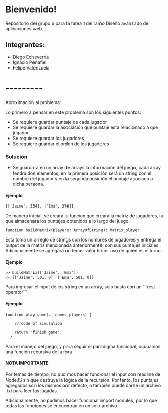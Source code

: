 # Bienvenido!

Repositorio del grupo 6 para la tarea 1 del ramo Diseño avanzado de aplicaciones web.

## Integrantes:
- Diego Echeverría
- Ignacio Peñafiel
- Felipe Valenzuela

# ---------

Aproximación al problema:

Lo primero a pensar en este problema son los siguientes puntos:

- Se requiere guardar puntaje de cada jugador
- Se requiere guardar la asociación que puntaje esta relacionado a que jugador
- Se requiere guardar los jugadores
- Se requiere guardar el orden de los jugadores

### Solución

- Se guardara en un array de arrays la información del juego, cada array tendrá dos elementos, en la primera posición será un string con el nombre del jugador y en la segunda posición el puntaje asociado a dicha persona.

#### Ejemplo

```
[['Jaime', 334], ['Ema', 376]]
```

De manera inicial, se creara la funcion que creará la matriz de jugadores, la que almacenará los puntajes obtenidos a lo largo del juego:

```
function buildMatrix(players: ArrayOfString): Matrix_player
```

Esta toma un arreglo de strings con los nombres de jugadores y entrega el output de la matriz mencionada anteriormente, con sus puntajes iniciales. Adicionalmente se agregará un tercer valor hacer uso de quién es el turno.

#### Ejemplo

```
>> buildMatrix(['Jaime', 'Ema'])
<- [['Jaime', 501, 0], ['Ema', 501, 0]]
```

Para ingresar el input de los string en un array, solo basta con un ´´´rest operator´´´.


#### Ejemplo

```
function play_game(...names_players) {

    // code of simulation

    return 'finish game';
  }
```

Para el manejo del juego, y para seguir el paradigma funcional, ocupamos una función recursiva de la fora


#### NOTA IMPORTANTE

Por temas de tiempo, no pudimos hacer funcionar el input con readline de NodeJS sin que destruya la lógica de la recursión. Por tanto, los puntajes agregados son los mismos por defecto, o también puede darse un archivo .txt para leer las jugadas.

Adicionalmente, no pudimos hacer funcionar import modules, por lo que todas las funciones se encuentran en un solo archivo.


